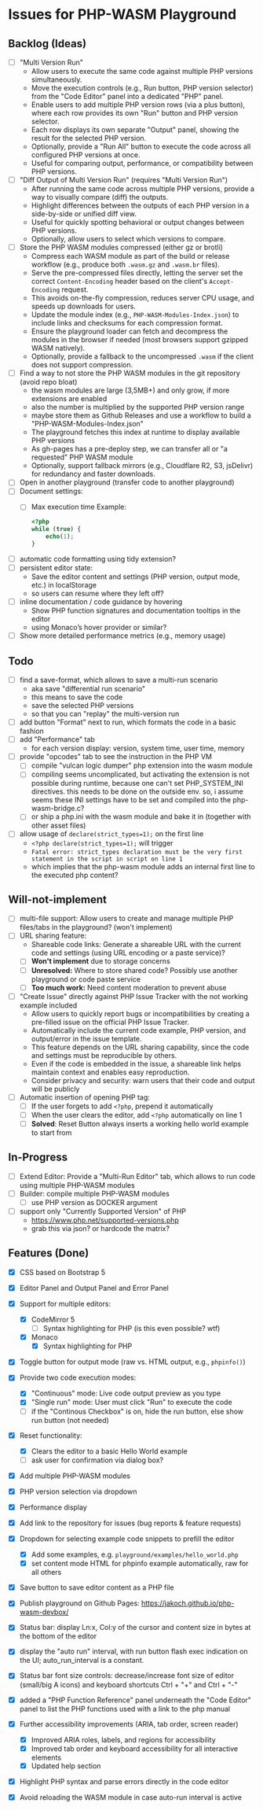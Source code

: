 # Issues for PHP-WASM Playground

## Backlog (Ideas)

- [ ] "Multi Version Run"
  - Allow users to execute the same code against multiple PHP versions simultaneously.
  - Move the execution controls (e.g., Run button, PHP version selector) from the "Code Editor" panel into a dedicated "PHP" panel.
  - Enable users to add multiple PHP version rows (via a plus button), where each row provides its own "Run" button and PHP version selector.
  - Each row displays its own separate "Output" panel, showing the result for the selected PHP version.
  - Optionally, provide a "Run All" button to execute the code across all configured PHP versions at once.
  - Useful for comparing output, performance, or compatibility between PHP versions.
- [ ] "Diff Output of Multi Version Run" (requires "Multi Version Run")
  - After running the same code across multiple PHP versions, provide a way to visually compare (diff) the outputs.
  - Highlight differences between the outputs of each PHP version in a side-by-side or unified diff view.
  - Useful for quickly spotting behavioral or output changes between PHP versions.
  - Optionally, allow users to select which versions to compare.
- [ ] Store the PHP WASM modules compressed (either gz or brotli)
  - Compress each WASM module as part of the build or release workflow (e.g., produce both `.wasm.gz` and `.wasm.br` files).
  - Serve the pre-compressed files directly, letting the server set the correct `Content-Encoding` header based on the client's `Accept-Encoding` request.
  - This avoids on-the-fly compression, reduces server CPU usage, and speeds up downloads for users.
  - Update the module index (e.g., `PHP-WASM-Modules-Index.json`) to include links and checksums for each compression format.
  - Ensure the playground loader can fetch and decompress the modules in the browser if needed (most browsers support gzipped WASM natively).
  - Optionally, provide a fallback to the uncompressed `.wasm` if the client does not support compression.
- [ ] Find a way to not store the PHP WASM modules in the git repository (avoid repo bloat)
  - the wasm modules are large (3,5MB+) and only grow, if more extensions are enabled
  - also the number is multiplied by the supported PHP version range
  - maybe store them as Github Releases and use a workflow to build a "PHP-WASM-Modules-Index.json"
  - The playground fetches this index at runtime to display available PHP versions
  - As gh-pages has a pre-deploy step, we can transfer all or "a requested" PHP WASM module
  - Optionally, support fallback mirrors (e.g., Cloudflare R2, S3, jsDelivr) for redundancy and faster downloads.
- [ ] Open in another playground (transfer code to another playground)
- [ ] Document settings:
  - [ ] Max execution time
    Example:

    ```php
    <?php
    while (true) {
        echo(1);
    }
    ```

- [ ] automatic code formatting using tidy extension?
- [ ] persistent editor state:
  - Save the editor content and settings (PHP version, output mode, etc.) in localStorage
  - so users can resume where they left off?
- [ ] inline documentation / code guidance by hovering
  - Show PHP function signatures and documentation tooltips in the editor
  - using Monaco’s hover provider or similar?
- [ ] Show more detailed performance metrics (e.g., memory usage)

## Todo

- [ ] find a save-format, which allows to save a multi-run scenario
   - aka save "differential run scenario"
   - this means to save the code
   - save the selected PHP versions
   - so that you can "replay" the multi-version run
- [ ] add button "Format" next to run, which formats the code in a basic fashion
- [ ] add "Performance" tab
  - for each version display: version, system time, user time, memory
- [ ] provide "opcodes" tab to see the instruction in the PHP VM
  - [ ] compile "vulcan logic dumper" php extension into the wasm module
  - [ ] compiling seems uncomplicated, but activating the extension is not possible during runtime, because one can't set PHP_SYSTEM_INI directives. this needs to be done on the outside env.
  so, i assume seems these INI settings have to be set and compiled into the php-wasm-bridge.c?
  - [ ] or ship a php.ini with the wasm module and bake it in (together with other asset files)
- [ ] allow usage of `declare(strict_types=1);` on the first line
  - `<?php declare(strict_types=1);` will trigger
  - `Fatal error: strict_types declaration must be the very first statement in the script in script on line 1`
  - which implies that the php-wasm module adds an internal first line to the executed php content?

## Will-not-implement

- [ ] multi-file support: Allow users to create and manage multiple PHP files/tabs in the playground? (won't implement)
- [ ] URL sharing feature:
  - Shareable code links: Generate a shareable URL with the current code and settings (using URL encoding or a paste service)?
  - [ ] **Won't implement** due to storage concerns
  - [ ] **Unresolved:** Where to store shared code? Possibly use another playground or code paste service
  - [ ] **Too much work:** Need content moderation to prevent abuse
- [ ] "Create Issue" directly against PHP Issue Tracker with the not working example included
  - Allow users to quickly report bugs or incompatibilities by creating a pre-filled issue on the official PHP Issue Tracker.
  - Automatically include the current code example, PHP version, and output/error in the issue template.
  - This feature depends on the URL sharing capability, since the code and settings must be reproducible by others.
  - Even if the code is embedded in the issue, a shareable link helps maintain context and enables easy reproduction.
  - Consider privacy and security: warn users that their code and output will be publicly
- [ ] Automatic insertion of opening PHP tag:
  - [ ] If the user forgets to add `<?php`, prepend it automatically
  - [ ] When the user clears the editor, add `<?php` automatically on line 1
  - [ ] **Solved**: Reset Button always inserts a working hello world example to start from

## In-Progress

- [ ] Extend Editor: Provide a "Multi-Run Editor" tab, which allows to run code using multiple PHP-WASM modules
- [ ] Builder: compile multiple PHP-WASM modules
  - [ ] use PHP version as DOCKER argument
- [ ] support only "Currently Supported Version" of PHP
  - https://www.php.net/supported-versions.php
  - grab this via json? or hardcode the matrix?

## Features (Done)

- [x] CSS based on Bootstrap 5
- [x] Editor Panel and Output Panel and Error Panel
- [x] Support for multiple editors:
  - [x] CodeMirror 5
    - [ ] Syntax highlighting for PHP (is this even possible? wtf)
  - [x] Monaco
    - [x] Syntax highlighting for PHP
- [x] Toggle button for output mode (raw vs. HTML output, e.g., `phpinfo()`)
- [x] Provide two code execution modes:
  - [x] "Continuous" mode: Live code output preview as you type
  - [x] "Single run" mode: User must click "Run" to execute the code
  - [ ] if the "Continous Checkbox" is on, hide the run button, else show run button (not needed)
- [x] Reset functionality:
  - [x] Clears the editor to a basic Hello World example
  - [ ] ask user for confirmation via dialog box?
- [x] Add multiple PHP-WASM modules
- [x] PHP version selection via dropdown
- [x] Performance display
- [x] Add link to the repository for issues (bug reports & feature requests)
- [x] Dropdown for selecting example code snippets to prefill the editor
  - [x] Add some examples, e.g. `playground/examples/hello_world.php`
  - [x] set content mode HTML for phpinfo example automatically, raw for all others
- [x] Save button to save editor content as a PHP file
- [x] Publish playground on Github Pages: https://jakoch.github.io/php-wasm-devbox/
- [x] Status bar: display Ln:x, Col:y of the cursor and content size in bytes at the bottom of the editor
- [x] display the "auto run" interval, with run button flash exec indication on the UI; auto_run_interval is a constant.
- [x] Status bar font size controls: decrease/increase font size of editor (small/big A icons) and keyboard shortcuts Ctrl + "+" and Ctrl + "-"
- [x] added a "PHP Function Reference" panel underneath the "Code Editor" panel to list the PHP functions used with a link to the php manual
- [x] Further accessibility improvements (ARIA, tab order, screen reader)
  - [x] Improved ARIA roles, labels, and regions for accessibility
  - [x] Improved tab order and keyboard accessibility for all interactive elements
  - [x] Updated help section
- [x] Highlight PHP syntax and parse errors directly in the code editor
- [x] Avoid reloading the WASM module in case auto-run interval is active

